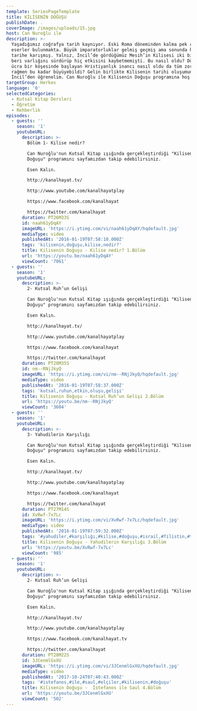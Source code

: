 ```yaml
---
template: SeriesPageTemplate
title: KİLİSENİN DOĞUŞU
publishDate: .
coverImage: /images/uploads/15.jpg
host: Can Nuroğlu ile
description: >-
  Yaşadığımız coğrafya tarih kaynıyor. Eski Roma döneminden kalma pek çok
  eserler bulunmakta. Büyük imparatorluklar gelmiş geçmiş ama sonunda hepsi
  tarihe karışmış. Yalnız, İncil’de gördüğümüz Mesih’in Kilisesi iki bin seneden
  beri varlığını sürdürüp hiç etkisini kaybetmemişti. Bu nasıl oldu? Dünyanın
  ücra bir köşesinde başlayan Hristiyanlık inancı nasıl oldu da tüm zorluklara
  rağmen bu kadar büyüyebildi? Gelin birlikte Kilisenin tarihi oluşumunu
  İncil’den öğrenelim. Can Nuroğlu ile Kilisenin Doğuşu programına hoş geldiniz!
targetGroup: Herkes
language: '0'
selectedCategories:
  - Kutsal Kitap Dersleri
  - Öğretim
  - Rehberlik
episodes:
  - guests: ''
    season: '1'
    youtubeURL:
      description: >-
        Bölüm 1- Kilise nedir?

        Can Nuroğlu'nun Kutsal Kitap ışığında gerçekleştirdiği "Kilisenin
        Doğuşu" programını sayfamızdan takip edebilirsiniz. 

        Esen Kalın.

        http://kanalhayat.tv/

        http://www.youtube.com/kanalhayatplay

        https://www.facebook.com/kanalhayat

        https://twitter.com/kanalhayat
      duration: PT26M33S
      id: naah61yDqAY
      imageURL: 'https://i.ytimg.com/vi/naah61yDqAY/hqdefault.jpg'
      mediaType: video
      publishedAt: '2016-01-19T07:58:10.000Z'
      tags: 'kilisenin,doğuşu,kilise,nedir?'
      title: Kilisenin Doğuşu - Kilise nedir? 1.Bölüm
      url: 'https://youtu.be/naah61yDqAY'
      viewCount: '7061'
  - guests: ''
    season: '1'
    youtubeURL:
      description: >-
        2- Kutsal Ruh’un Gelişi

        Can Nuroğlu'nun Kutsal Kitap ışığında gerçekleştirdiği "Kilisenin
        Doğuşu" programını sayfamızdan takip edebilirsiniz. 

        Esen Kalın.

        http://kanalhayat.tv/

        http://www.youtube.com/kanalhayatplay

        https://www.facebook.com/kanalhayat

        https://twitter.com/kanalhayat
      duration: PT28M35S
      id: nm--RNjJkyQ
      imageURL: 'https://i.ytimg.com/vi/nm--RNjJkyQ/hqdefault.jpg'
      mediaType: video
      publishedAt: '2016-01-19T07:58:37.000Z'
      tags: 'kutsal,ruhun,etkin,oluşu,gelişi'
      title: Kilisenin Doğuşu - Kutsal Ruh’un Gelişi 2.Bölüm
      url: 'https://youtu.be/nm--RNjJkyQ'
      viewCount: '3604'
  - guests: ''
    season: '1'
    youtubeURL:
      description: >-
        3- Yahudilerin Karşılığı

        Can Nuroğlu'nun Kutsal Kitap ışığında gerçekleştirdiği "Kilisenin
        Doğuşu" programını sayfamızdan takip edebilirsiniz. 

        Esen Kalın.

        http://kanalhayat.tv/

        http://www.youtube.com/kanalhayatplay

        https://www.facebook.com/kanalhayat

        https://twitter.com/kanalhayat
      duration: PT27M14S
      id: XvRwf-7x7Lc
      imageURL: 'https://i.ytimg.com/vi/XvRwf-7x7Lc/hqdefault.jpg'
      mediaType: video
      publishedAt: '2016-01-19T07:59:32.000Z'
      tags: '#yahudiler,#karşılığı,#kilise,#doğuşu,#israil,#filistin,#türkiye'
      title: Kilisenin Doğuşu - Yahudilerin Karşılığı 3.Bölüm
      url: 'https://youtu.be/XvRwf-7x7Lc'
      viewCount: '985'
  - guests: ''
    season: '1'
    youtubeURL:
      description: >-
        2- Kutsal Ruh’un Gelişi

        Can Nuroğlu'nun Kutsal Kitap ışığında gerçekleştirdiği "Kilisenin
        Doğuşu" programını sayfamızdan takip edebilirsiniz. 

        Esen Kalın.

        http://kanalhayat.tv/

        http://www.youtube.com/kanalhayatplay

        https://www.facebook.com/kanalhayat.tv

        https://twitter.com/kanalhayat
      duration: PT28M22S
      id: 3JCenmlGxXU
      imageURL: 'https://i.ytimg.com/vi/3JCenmlGxXU/hqdefault.jpg'
      mediaType: video
      publishedAt: '2017-10-24T07:40:43.000Z'
      tags: '#istefanos,#ile,#saul,#elçiler,#kilisenin,#doğuşu'
      title: Kilisenin Doğuşu -  İstefanos ile Saul 4.Bölüm
      url: 'https://youtu.be/3JCenmlGxXU'
      viewCount: '502'
---
```


